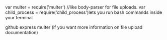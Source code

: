 var multer = require('multer') //like body-parser for file uploads.
var child_process = require('child_process')lets you run bash commands inside your terminal

github express multer (if you want more information on file upload documentation)